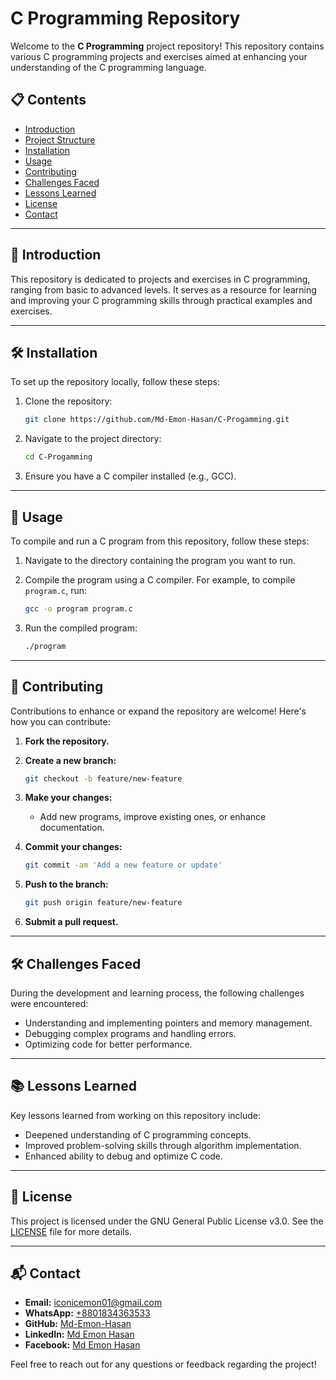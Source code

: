 # C Programming Repository

Welcome to the **C Programming** project repository! This repository contains various C programming projects and exercises aimed at enhancing your understanding of the C programming language.

## 📋 Contents

- [Introduction](#introduction)
- [Project Structure](#project-structure)
- [Installation](#installation)
- [Usage](#usage)
- [Contributing](#contributing)
- [Challenges Faced](#challenges-faced)
- [Lessons Learned](#lessons-learned)
- [License](#license)
- [Contact](#contact)

---

## 📖 Introduction

This repository is dedicated to projects and exercises in C programming, ranging from basic to advanced levels. It serves as a resource for learning and improving your C programming skills through practical examples and exercises.

---

## 🛠️ Installation

To set up the repository locally, follow these steps:

1. Clone the repository:

   ```bash
   git clone https://github.com/Md-Emon-Hasan/C-Progamming.git
   ```

2. Navigate to the project directory:

   ```bash
   cd C-Progamming
   ```

3. Ensure you have a C compiler installed (e.g., GCC).

---

## 🚀 Usage

To compile and run a C program from this repository, follow these steps:

1. Navigate to the directory containing the program you want to run.

2. Compile the program using a C compiler. For example, to compile `program.c`, run:

   ```bash
   gcc -o program program.c
   ```

3. Run the compiled program:

   ```bash
   ./program
   ```

---

## 🤝 Contributing

Contributions to enhance or expand the repository are welcome! Here's how you can contribute:

1. **Fork the repository.**
2. **Create a new branch:**

   ```bash
   git checkout -b feature/new-feature
   ```

3. **Make your changes:**

   - Add new programs, improve existing ones, or enhance documentation.

4. **Commit your changes:**

   ```bash
   git commit -am 'Add a new feature or update'
   ```

5. **Push to the branch:**

   ```bash
   git push origin feature/new-feature
   ```

6. **Submit a pull request.**

---

## 🛠️ Challenges Faced

During the development and learning process, the following challenges were encountered:

- Understanding and implementing pointers and memory management.
- Debugging complex programs and handling errors.
- Optimizing code for better performance.

---

## 📚 Lessons Learned

Key lessons learned from working on this repository include:

- Deepened understanding of C programming concepts.
- Improved problem-solving skills through algorithm implementation.
- Enhanced ability to debug and optimize C code.

---

## 📄 License

This project is licensed under the GNU General Public License v3.0. See the [LICENSE](LICENSE) file for more details.

---

## 📬 Contact

- **Email:** [iconicemon01@gmail.com](mailto:iconicemon01@gmail.com)
- **WhatsApp:** [+8801834363533](https://wa.me/8801834363533)
- **GitHub:** [Md-Emon-Hasan](https://github.com/Md-Emon-Hasan)
- **LinkedIn:** [Md Emon Hasan](https://www.linkedin.com/in/md-emon-hasan)
- **Facebook:** [Md Emon Hasan](https://www.facebook.com/mdemon.hasan2001/)

Feel free to reach out for any questions or feedback regarding the project!
